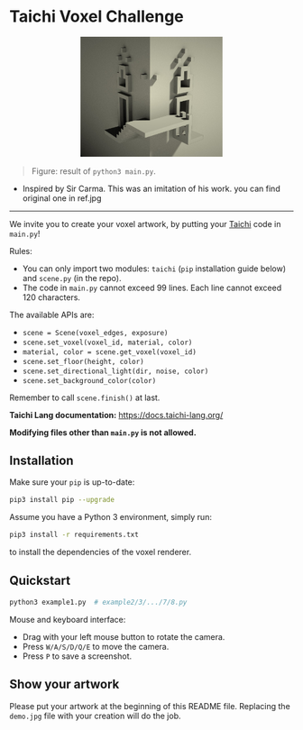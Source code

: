 # <a name="title">Taichi Voxel Challenge</a>

<p align="center">
<img src="res.jpg" width="50%"></img>
</p>

> Figure: result of `python3 main.py`. 

* Inspired by Sir Carma. This was an imitation of his work. you can find original one in ref.jpg 

----

We invite you to create your voxel artwork, by putting your [Taichi](https://github.com/taichi-dev/taichi) code in `main.py`!

Rules:

+ You can only import two modules: `taichi` (`pip` installation guide below) and `scene.py` (in the repo).
+ The code in `main.py` cannot exceed 99 lines. Each line cannot exceed 120 characters.

The available APIs are:

+ `scene = Scene(voxel_edges, exposure)`
+ `scene.set_voxel(voxel_id, material, color)`
+ `material, color = scene.get_voxel(voxel_id)`
+ `scene.set_floor(height, color)`
+ `scene.set_directional_light(dir, noise, color)`
+ `scene.set_background_color(color)`

Remember to call `scene.finish()` at last.

**Taichi Lang documentation:** https://docs.taichi-lang.org/

**Modifying files other than `main.py` is not allowed.**


## Installation

Make sure your `pip` is up-to-date:

```bash
pip3 install pip --upgrade
```

Assume you have a Python 3 environment, simply run:

```bash
pip3 install -r requirements.txt
```

to install the dependencies of the voxel renderer.

## Quickstart

```sh
python3 example1.py  # example2/3/.../7/8.py
```

Mouse and keyboard interface:

+ Drag with your left mouse button to rotate the camera.
+ Press `W/A/S/D/Q/E` to move the camera.
+ Press `P` to save a screenshot.


## Show your artwork 

Please put your artwork at the beginning of this README file. Replacing the `demo.jpg` file with your creation will do the job.
